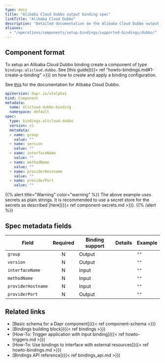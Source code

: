 ```yaml
---
type: docs
title: "Alibaba Cloud Dubbo output binding spec"
linkTitle: "Alibaba Cloud Dubbo"
description: "Detailed documentation on the Alibaba Cloud Dubbo output binding component"
aliases:
  - "/operations/components/setup-bindings/supported-bindings/dubbo/"
---
```


## Component format

To setup an Alibaba Cloud Dubbo binding create a component of type `bindings.alicloud.dubbo`. See [this guide]({{< ref "howto-bindings.md#1-create-a-binding" >}}) on how to create and apply a binding configuration.

See [this](https://dubbo.apache.org/docs/) for the documentation for Alibaba Cloud Dubbo.

```yml
apiVersion: dapr.io/v1alpha1
kind: Component
metadata:
  name: alicloud-dubbo-binding
  namespace: default
spec:
  type: bindings.alicloud.dubbo
  version: v1
  metadata:
  - name: group
    value: ""
  - name: version
    value: ""
  - name: interfaceName
    value: ""
  - name: methodName
    value: ""
  - name: providerHostname
    value: ""
  - name: providerPort
    value: ""
```

{{% alert title="Warning" color="warning" %}}
The above example uses secrets as plain strings. It is recommended to use a secret store for the secrets as described [here]({{< ref component-secrets.md >}}).
{{% /alert %}}

## Spec metadata fields

| Field              | Required | Binding support |  Details | Example |
|--------------------|:--------:|------------|-----|---------|
| `group` | N | Output |  | `""` |
| `version` | N | Output |  | `""` |
| `interfaceName` | N | Input |  | `""` |
| `methodName` | N | Input |  | `""` |
| `providerHostname` | N | Input |  | `""` |
| `providerPort` | N | Output |  | `""` |

## Related links

- [Basic schema for a Dapr component]({{< ref component-schema >}})
- [Bindings building block]({{< ref bindings >}})
- [How-To: Trigger application with input binding]({{< ref howto-triggers.md >}})
- [How-To: Use bindings to interface with external resources]({{< ref howto-bindings.md >}})
- [Bindings API reference]({{< ref bindings_api.md >}})
